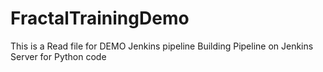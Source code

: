 # FractalTrainingDemo
This is a Read file for DEMO Jenkins pipeline
Building Pipeline on Jenkins Server for Python code

